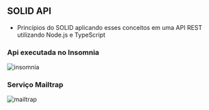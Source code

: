 ## SOLID API

- Princípios do SOLID aplicando esses conceitos em uma API REST utilizando Node.js e  TypeScript


### Api executada no Insomnia

![insomnia](https://user-images.githubusercontent.com/60434681/90151560-38088180-dd5d-11ea-843f-9609aa226582.png)


### Serviço Mailtrap
![mailtrap](https://user-images.githubusercontent.com/60434681/90151565-3a6adb80-dd5d-11ea-9f79-1eadcf91967e.png)
